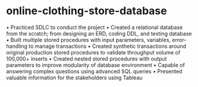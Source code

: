 # online-clothing-store-database


•	Practiced SDLC to conduct the project
•	Created a relational database from the scratch; from designing an ERD, coding DDL, and testing database
•	Built multiple stored procedures with input parameters, variables, error-handling to manage transactions
•	Created synthetic transactions around original production stored procedures to validate throughput volume of 100,000+ inserts
•	Created nested stored procedures with output parameters to improve modularity of database environment
•	Capable of answering complex questions using advanced SQL queries 
•	Presented valuable information for the stakeholders using Tableau
